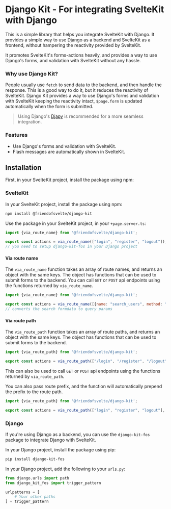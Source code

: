 # Django Kit - For integrating SvelteKit with Django

This is a simple library that helps you integrate SvelteKit with Django. It provides a simple way to
use Django as a backend and SvelteKit as a frontend, without hampering the reactivity provided by
SvelteKit.

It promotes SvelteKit's forms-actions heavily, and provides a way to use Django's forms, and validation with SvelteKit
without any hassle.

### Why use Django Kit?

People usually use `fetch` to send data to the backend, and then handle the response. This is a good way to do it, but
it reduces the reactivity of SvelteKit. Django Kit provides a way to use Django's forms and validation with SvelteKit
keeping the reactivity intact, `$page.form` is updated automatically when the form is submitted.

> Using Django's [Djapy](https://djapy.io/) is recommended for a more seamless integration.

### Features

- Use Django's forms and validation with SvelteKit.
- Flash messages are automatically shown in SvelteKit.

## Installation

First, in your SvelteKit project, install the package using npm:

### SvelteKit

In your SvelteKit project, install the package using npm:

```bash
npm install @friendofsvelte/django-kit
```

Use the package in your SvelteKit project, in your `+page.server.ts`:

```javascript
import {via_route_name} from '@friendofsvelte/django-kit';

export const actions = via_route_name(["login", "register", "logout"]);
// you need to setup django-kit-fos in your Django project
```

#### Via route name

The `via_route_name` function takes an array of route names, and returns an object with the same keys. The object has
functions that can be used to submit forms to the backend.
You can call `GET` or `POST` api endpoints using the functions returned by `via_route_name`.

```javascript
import {via_route_name} from '@friendofsvelte/django-kit';

export const actions = via_route_name([{name: "search_users", method: "GET"}]);
// converts the search formdata to query params
```

#### Via route path

The `via_route_path` function takes an array of route paths, and returns an object with the same keys. The object has
functions that can be used to submit forms to the backend.

```javascript
import {via_route_path} from '@friendofsvelte/django-kit';

export const actions = via_route_path(["/login", "/register", "/logout"]);
```

This can also be used to call `GET` or `POST` api endpoints using the functions returned by `via_route_path`.

You can also pass route prefix, and the function will automatically prepend the prefix to the route path.

```javascript
import {via_route_path} from '@friendofsvelte/django-kit';

export const actions = via_route_path(["login", "register", "logout"], "/api");
```

### Django

If you're using Django as a backend, you can use the `django-kit-fos` package to integrate Django with SvelteKit.

In your Django project, install the package using pip:

```bash
pip install django-kit-fos
```

In your Django project, add the following to your `urls.py`:

```python
from django.urls import path
from django_kit_fos import trigger_pattern

urlpatterns = [
    # Your other paths
] + trigger_pattern
```